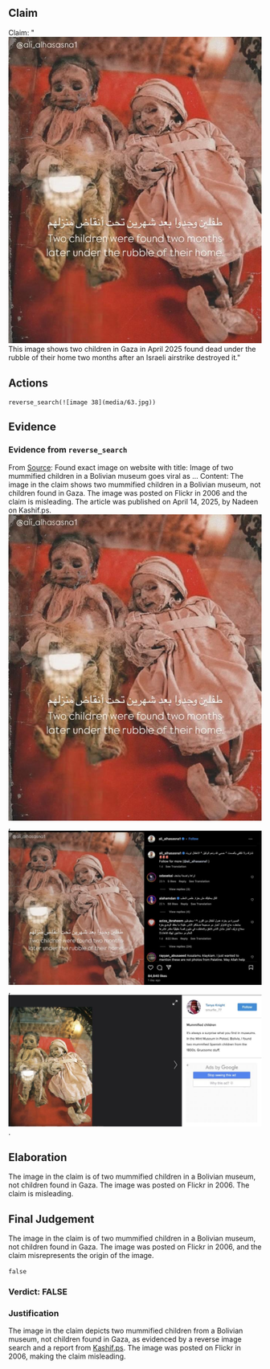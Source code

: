 ## Claim
Claim: "![image 38](media/63.jpg) This image shows two children in Gaza in April 2025 found dead under the rubble of their home two months after an Israeli airstrike destroyed it."

## Actions
```
reverse_search(![image 38](media/63.jpg))
```

## Evidence
### Evidence from `reverse_search`
From [Source](https://kashif.ps/en/index.php/2025/04/14/image-of-two-mummified-children-in-a-bolivian-museum-goes-viral-as-from-gaza/): Found exact image on website with title: Image of two mummified children in a Bolivian museum goes viral as ...
Content: The image in the claim shows two mummified children in a Bolivian museum, not children found in Gaza. The image was posted on Flickr in 2006 and the claim is misleading. The article was published on April 14, 2025, by Nadeen on Kashif.ps. ![image 38](media/63.jpg), ![image 8139](media/2025-08-29_22-21-1756506094-115095.jpg), ![image 8140](media/2025-08-29_22-21-1756506097-280937.jpg).


## Elaboration
The image in the claim is of two mummified children in a Bolivian museum, not children found in Gaza. The image was posted on Flickr in 2006. The claim is misleading.


## Final Judgement
The image in the claim is of two mummified children in a Bolivian museum, not children found in Gaza. The image was posted on Flickr in 2006, and the claim misrepresents the origin of the image.

`false`

### Verdict: FALSE

### Justification
The image in the claim depicts two mummified children from a Bolivian museum, not children found in Gaza, as evidenced by a reverse image search and a report from [Kashif.ps](https://kashif.ps/en/index.php/2025/04/14/image-of-two-mummified-children-in-a-bolivian-museum-goes-viral-as/). The image was posted on Flickr in 2006, making the claim misleading.
